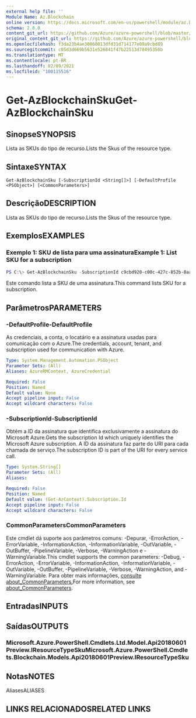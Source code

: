 ```yaml
---
external help file: ''
Module Name: Az.Blockchain
online version: https://docs.microsoft.com/en-us/powershell/module/az.blockchain/get-azblockchainsku
schema: 2.0.0
content_git_url: https://github.com/Azure/azure-powershell/blob/master/src/Blockchain/help/Get-AzBlockchainSku.md
original_content_git_url: https://github.com/Azure/azure-powershell/blob/master/src/Blockchain/help/Get-AzBlockchainSku.md
ms.openlocfilehash: f3da23b4ae30860013dfd31d714177e09a9cbd89
ms.sourcegitcommit: c05d3d669b5631e526841f47b22513d78495350b
ms.translationtype: MT
ms.contentlocale: pt-BR
ms.lasthandoff: 02/09/2021
ms.locfileid: "100115516"
---
```

# <span data-ttu-id="1994e-101">Get-AzBlockchainSku</span><span class="sxs-lookup"><span data-stu-id="1994e-101">Get-AzBlockchainSku</span></span>

## <span data-ttu-id="1994e-102">Sinopse</span><span class="sxs-lookup"><span data-stu-id="1994e-102">SYNOPSIS</span></span>
<span data-ttu-id="1994e-103">Lista as SKUs do tipo de recurso.</span><span class="sxs-lookup"><span data-stu-id="1994e-103">Lists the Skus of the resource type.</span></span>

## <span data-ttu-id="1994e-104">Sintaxe</span><span class="sxs-lookup"><span data-stu-id="1994e-104">SYNTAX</span></span>

```
Get-AzBlockchainSku [-SubscriptionId <String[]>] [-DefaultProfile <PSObject>] [<CommonParameters>]
```

## <span data-ttu-id="1994e-105">Descrição</span><span class="sxs-lookup"><span data-stu-id="1994e-105">DESCRIPTION</span></span>
<span data-ttu-id="1994e-106">Lista as SKUs do tipo de recurso.</span><span class="sxs-lookup"><span data-stu-id="1994e-106">Lists the Skus of the resource type.</span></span>

## <span data-ttu-id="1994e-107">Exemplos</span><span class="sxs-lookup"><span data-stu-id="1994e-107">EXAMPLES</span></span>

### <span data-ttu-id="1994e-108">Exemplo 1: SKU de lista para uma assinatura</span><span class="sxs-lookup"><span data-stu-id="1994e-108">Example 1: List SKU for a subscription</span></span>
```powershell
PS C:\> Get-AzBlockchainSku -SubscriptionId c9cbd920-c00c-427c-852b-8aaf38badaeb

```

<span data-ttu-id="1994e-109">Este comando lista a SKU de uma assinatura.</span><span class="sxs-lookup"><span data-stu-id="1994e-109">This command lists SKU for a subscription.</span></span>

## <span data-ttu-id="1994e-110">Parâmetros</span><span class="sxs-lookup"><span data-stu-id="1994e-110">PARAMETERS</span></span>

### <span data-ttu-id="1994e-111">-DefaultProfile</span><span class="sxs-lookup"><span data-stu-id="1994e-111">-DefaultProfile</span></span>
<span data-ttu-id="1994e-112">As credenciais, a conta, o locatário e a assinatura usadas para comunicação com o Azure.</span><span class="sxs-lookup"><span data-stu-id="1994e-112">The credentials, account, tenant, and subscription used for communication with Azure.</span></span>

```yaml
Type: System.Management.Automation.PSObject
Parameter Sets: (All)
Aliases: AzureRMContext, AzureCredential

Required: False
Position: Named
Default value: None
Accept pipeline input: False
Accept wildcard characters: False
```

### <span data-ttu-id="1994e-113">-SubscriptionId</span><span class="sxs-lookup"><span data-stu-id="1994e-113">-SubscriptionId</span></span>
<span data-ttu-id="1994e-114">Obtém a ID da assinatura que identifica exclusivamente a assinatura do Microsoft Azure.</span><span class="sxs-lookup"><span data-stu-id="1994e-114">Gets the subscription Id which uniquely identifies the Microsoft Azure subscription.</span></span>
<span data-ttu-id="1994e-115">A ID da assinatura faz parte do URI para cada chamada de serviço.</span><span class="sxs-lookup"><span data-stu-id="1994e-115">The subscription ID is part of the URI for every service call.</span></span>

```yaml
Type: System.String[]
Parameter Sets: (All)
Aliases:

Required: False
Position: Named
Default value: (Get-AzContext).Subscription.Id
Accept pipeline input: False
Accept wildcard characters: False
```

### <span data-ttu-id="1994e-116">CommonParameters</span><span class="sxs-lookup"><span data-stu-id="1994e-116">CommonParameters</span></span>
<span data-ttu-id="1994e-117">Este cmdlet dá suporte aos parâmetros comuns: -Depurar, -ErrorAction, -ErrorVariable, -InformationAction, -InformationVariable, -OutVariable, -OutBuffer, -PipelineVariable, -Verbose, -WarningAction e -WarningVariable.</span><span class="sxs-lookup"><span data-stu-id="1994e-117">This cmdlet supports the common parameters: -Debug, -ErrorAction, -ErrorVariable, -InformationAction, -InformationVariable, -OutVariable, -OutBuffer, -PipelineVariable, -Verbose, -WarningAction, and -WarningVariable.</span></span> <span data-ttu-id="1994e-118">Para obter mais informações, [consulte about_CommonParameters.](http://go.microsoft.com/fwlink/?LinkID=113216)</span><span class="sxs-lookup"><span data-stu-id="1994e-118">For more information, see [about_CommonParameters](http://go.microsoft.com/fwlink/?LinkID=113216).</span></span>

## <span data-ttu-id="1994e-119">Entradas</span><span class="sxs-lookup"><span data-stu-id="1994e-119">INPUTS</span></span>

## <span data-ttu-id="1994e-120">Saídas</span><span class="sxs-lookup"><span data-stu-id="1994e-120">OUTPUTS</span></span>

### <span data-ttu-id="1994e-121">Microsoft.Azure.PowerShell.Cmdlets.Ltd.Model.Api20180601Preview.IResourceTypeSku</span><span class="sxs-lookup"><span data-stu-id="1994e-121">Microsoft.Azure.PowerShell.Cmdlets.Blockchain.Models.Api20180601Preview.IResourceTypeSku</span></span>

## <span data-ttu-id="1994e-122">Notas</span><span class="sxs-lookup"><span data-stu-id="1994e-122">NOTES</span></span>

<span data-ttu-id="1994e-123">Aliases</span><span class="sxs-lookup"><span data-stu-id="1994e-123">ALIASES</span></span>

## <span data-ttu-id="1994e-124">LINKS RELACIONADOS</span><span class="sxs-lookup"><span data-stu-id="1994e-124">RELATED LINKS</span></span>


